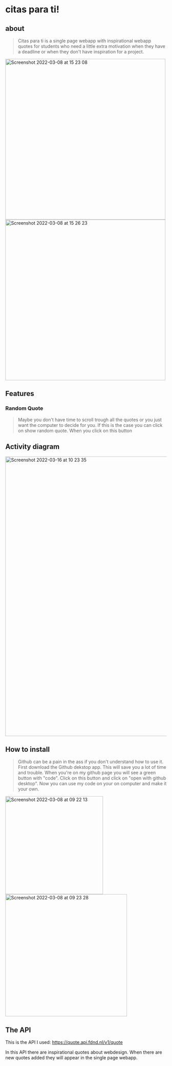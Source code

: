 # citas para ti!


## about

> Citas para ti is a single page webapp with inspirational webapp quotes for students who need a little extra motivation when they have a deadline or when they don't have inspiration for a project.

<img width="500" alt="Screenshot 2022-03-08 at 15 23 08" src="https://user-images.githubusercontent.com/70900763/157256951-48886828-d8b6-436a-8fcd-12cb5815d1e6.png"> <img width="500" alt="Screenshot 2022-03-08 at 15 26 23" src="https://user-images.githubusercontent.com/70900763/157257500-6b638998-b531-4761-aa0f-ce48716d7292.png">



## Features

### Random Quote
> Maybe you don't have time to scroll trough all the quotes or you just want the computer to decide for you. If this is the case you can click on show random quote. When you click on this button 


## Activity diagram 
<img width="870" alt="Screenshot 2022-03-16 at 10 23 35" src="https://user-images.githubusercontent.com/70900763/158558309-b9a3d254-a718-4911-8512-83a5bba48fd4.png">



## How to install

> Github can be a pain in the ass if you don't understand how to use it. First download the Github dekstop app. This will save you a lot of time and trouble. When you're on my github page you will see a green button with "code". Click on this button and click on "open with github desktop". Now you can use my code on your on computer and make it your own. 

<img width="305" alt="Screenshot 2022-03-08 at 09 22 13" src="https://user-images.githubusercontent.com/70900763/157196877-86eb761c-f184-4eae-803f-39bbc56f5548.png"> <img width="380" alt="Screenshot 2022-03-08 at 09 23 28" src="https://user-images.githubusercontent.com/70900763/157196928-f4d6b20c-eb01-4fab-8648-f04ec7ef63c3.png">


## The API
This is the API I used:
https://quote.api.fdnd.nl/v1/quote 

In this API there are inspirational quotes about webdesign. When there are new quotes added they will appear in the single page webapp.

